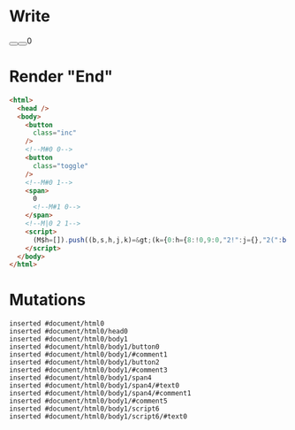 # Write
  <body><button class="inc"></button><!M#0 0><button class="toggle"></button><!M#0 1><span>0<!M#1 0></span><!M|0 2 1></body><script>(M$h=[]).push((b,s,h,j,k)=>(k={0:h={8:!0,9:0,"2!":j={},"2(":b("ifBody")},1:j},j._=h,k),[0,"counter",])</script>


# Render "End"
```html
<html>
  <head />
  <body>
    <button
      class="inc"
    />
    <!--M#0 0-->
    <button
      class="toggle"
    />
    <!--M#0 1-->
    <span>
      0
      <!--M#1 0-->
    </span>
    <!--M|0 2 1-->
    <script>
      (M$h=[]).push((b,s,h,j,k)=&gt;(k={0:h={8:!0,9:0,"2!":j={},"2(":b("ifBody")},1:j},j._=h,k),[0,"counter",])
    </script>
  </body>
</html>
```

# Mutations
```
inserted #document/html0
inserted #document/html0/head0
inserted #document/html0/body1
inserted #document/html0/body1/button0
inserted #document/html0/body1/#comment1
inserted #document/html0/body1/button2
inserted #document/html0/body1/#comment3
inserted #document/html0/body1/span4
inserted #document/html0/body1/span4/#text0
inserted #document/html0/body1/span4/#comment1
inserted #document/html0/body1/#comment5
inserted #document/html0/body1/script6
inserted #document/html0/body1/script6/#text0
```